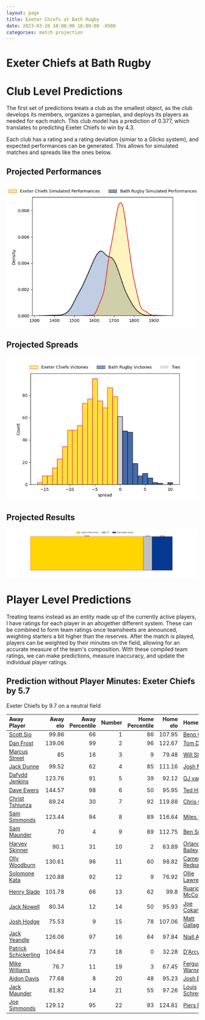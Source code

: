 ```yaml
---  
layout: page  
title: Exeter Chiefs at Bath Rugby  
date: 2023-03-26 10:00:00 18:00:00 -0500  
categories: match projection  
---
```

# Exeter Chiefs at Bath Rugby

# Club Level Predictions


The first set of predictions treats a club as the smallest object, as the club develops its members, organizes a gameplan, and deploys its players as needed for each match. This club model has a prediction of 0.377, which translates to predicting Exeter Chiefs to win by 4.3.

Each club has a rating and a rating deviation (simiar to a Glicko system), and expected performances can be generated. This allows for simulated matches and spreads like the ones below.
## Projected Performances


![Projected Performances](plots/performances_2023-03-26-BathRugby-ExeterChiefs.png)
## Projected Spreads


![Projected Spreads](plots/spreads_2023-03-26-BathRugby-ExeterChiefs.png)
## Projected Results


![Projected Results](plots/resultbar_2023-03-26-BathRugby-ExeterChiefs.png)
# Player Level Predictions


Treating teams instead as an entity made up of the currently active players, I have ratings for each player in an altogether different system. These can be combined to form team ratings once teamsheets are announced, weighting starters a bit higher than the reserves. After the match is played, players can be weighted by their minutes on the field, allowing for an accurate measure of the team's composition. With these compiled team ratings, we can make predictions, measure inaccuracy, and update the individual player ratings.
## Prediction without Player Minutes: Exeter Chiefs by 5.7


Exeter Chiefs by 9.7 on a neutral field



| Away Player                                                             |   Away elo |   Away Percentile |   Number |   Home Percentile |   Home elo | Home Player                                                           |
|:------------------------------------------------------------------------|-----------:|------------------:|---------:|------------------:|-----------:|:----------------------------------------------------------------------|
| [Scott Sio](..//playerfiles//ScottSio_cleaned.md)                       |      99.86 |                66 |        1 |                86 |     107.95 | [Beno Obano](..//playerfiles//BenoObano_cleaned.md)                   |
| [Dan Frost](..//playerfiles//DanFrost_cleaned.md)                       |     139.06 |                99 |        2 |                96 |     122.67 | [Tom Dunn](..//playerfiles//TomDunn_cleaned.md)                       |
| [Marcus Street](..//playerfiles//MarcusStreet_cleaned.md)               |      85    |                16 |        3 |                 9 |      79.48 | [Will Stuart](..//playerfiles//WillStuart_cleaned.md)                 |
| [Jack Dunne](..//playerfiles//JackDunne_cleaned.md)                     |      99.52 |                62 |        4 |                85 |     111.16 | [Josh McNally](..//playerfiles//JoshMcNally_cleaned.md)               |
| [Dafydd Jenkins](..//playerfiles//DafyddJenkins_cleaned.md)             |     123.76 |                91 |        5 |                39 |      92.12 | [GJ van Velze](..//playerfiles//GJvanVelze_cleaned.md)                |
| [Dave Ewers](..//playerfiles//DaveEwers_cleaned.md)                     |     144.57 |                98 |        6 |                50 |      95.95 | [Ted Hill](..//playerfiles//TedHill_cleaned.md)                       |
| [Christ Tshiunza](..//playerfiles//ChristTshiunza_cleaned.md)           |      89.24 |                30 |        7 |                92 |     119.88 | [Chris Cloete](..//playerfiles//ChrisCloete_cleaned.md)               |
| [Sam Simmonds](..//playerfiles//SamSimmonds_cleaned.md)                 |     123.44 |                94 |        8 |                89 |     116.64 | [Miles Reid](..//playerfiles//MilesReid_cleaned.md)                   |
| [Sam Maunder](..//playerfiles//SamMaunder_cleaned.md)                   |      70    |                 4 |        9 |                89 |     112.75 | [Ben Spencer](..//playerfiles//BenSpencer_cleaned.md)                 |
| [Harvey Skinner](..//playerfiles//HarveySkinner_cleaned.md)             |      90.1  |                31 |       10 |                 2 |      63.89 | [Orlando Bailey](..//playerfiles//OrlandoBailey_cleaned.md)           |
| [Olly Woodburn](..//playerfiles//OllyWoodburn_cleaned.md)               |     130.61 |                96 |       11 |                60 |      98.82 | [Cameron Redpath](..//playerfiles//CameronRedpath_cleaned.md)         |
| [Solomone Kata](..//playerfiles//SolomoneKata_cleaned.md)               |     120.88 |                92 |       12 |                 9 |      76.92 | [Ollie Lawrence](..//playerfiles//OllieLawrence_cleaned.md)           |
| [Henry Slade](..//playerfiles//HenrySlade_cleaned.md)                   |     101.78 |                66 |       13 |                62 |      99.8  | [Ruaridh McConnochie](..//playerfiles//RuaridhMcConnochie_cleaned.md) |
| [Jack Nowell](..//playerfiles//JackNowell_cleaned.md)                   |      80.34 |                12 |       14 |                50 |      95.93 | [Joe Cokanasiga](..//playerfiles//JoeCokanasiga_cleaned.md)           |
| [Josh Hodge](..//playerfiles//JoshHodge_cleaned.md)                     |      75.53 |                 9 |       15 |                78 |     107.06 | [Matt Gallagher](..//playerfiles//MattGallagher_cleaned.md)           |
| [Jack Yeandle](..//playerfiles//JackYeandle_cleaned.md)                 |     126.06 |                97 |       16 |                64 |      97.84 | [Niall Annett](..//playerfiles//NiallAnnett_cleaned.md)               |
| [Patrick Schickerling](..//playerfiles//PatrickSchickerling_cleaned.md) |     104.64 |                73 |       18 |                 0 |      32.28 | [D'Arcy Rae](..//playerfiles//D'ArcyRae_cleaned.md)                   |
| [Mike Williams](..//playerfiles//MikeWilliams_cleaned.md)               |      76.7  |                11 |       19 |                 3 |      67.45 | [Fergus Lee-Warner](..//playerfiles//FergusLee-Warner_cleaned.md)     |
| [Aidon Davis](..//playerfiles//AidonDavis_cleaned.md)                   |      77.68 |                 8 |       20 |                48 |      95.23 | [Josh Bayliss](..//playerfiles//JoshBayliss_cleaned.md)               |
| [Jack Maunder](..//playerfiles//JackMaunder_cleaned.md)                 |      81.82 |                14 |       21 |                55 |      97.26 | [Louis Schreuder](..//playerfiles//LouisSchreuder_cleaned.md)         |
| [Joe Simmonds](..//playerfiles//JoeSimmonds_cleaned.md)                 |     129.12 |                95 |       22 |                93 |     124.81 | [Piers Francis](..//playerfiles//PiersFrancis_cleaned.md)             |

